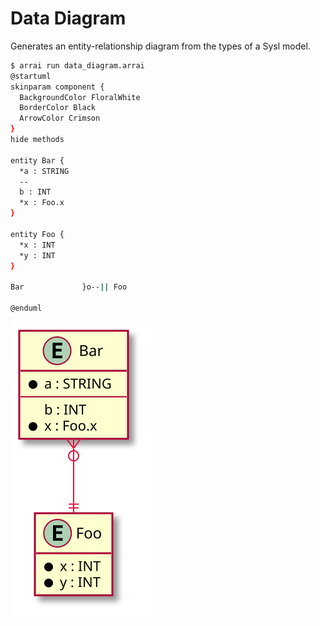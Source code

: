 # Data Diagram

Generates an entity-relationship diagram from the types of a Sysl model.

```bash
$ arrai run data_diagram.arrai
@startuml
skinparam component {
  BackgroundColor FloralWhite
  BorderColor Black
  ArrowColor Crimson
}
hide methods

entity Bar {
  *a : STRING
  --
  b : INT
  *x : Foo.x
}

entity Foo {
  *x : INT
  *y : INT
}

Bar             }o--|| Foo

@enduml
```

![Data diagram](gen/data_diagram.svg)
